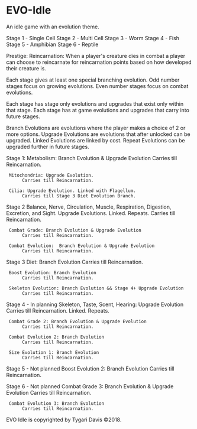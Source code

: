 # EVO-Idle
An idle game with an evolution theme.

Stage 1 - Single Cell
Stage 2 - Multi Cell
Stage 3 - Worm
Stage 4 - Fish
Stage 5 - Amphibian
Stage 6 - Reptile

Prestige: Reincarnation: When a player's creature dies in combat a player can choose to reincarnate for reincarnation points
based on how developed their creature is.

Each stage gives at least one special branching evolution.
Odd number stages focus on growing evolutions.
Even number stages focus on combat evolutions.

Each stage has stage only evolutions and upgrades that exist only within that stage.
Each stage has at game evolutions and upgrades that carry into future stages.

Branch Evolutions are evolutions where the player makes a choice of 2 or more options.
Upgrade Evolutions are evolutions that after unlocked can be upgraded.
Linked Evolutions are linked by cost.
Repeat Evolutions can be upgraded further in future stages.


Stage 1:
     Metabolism: Branch Evolution & Upgrade Evolution
          Carries till Reincarnation.
          
     Mitochondria: Upgrade Evolution.
          Carries till Reincarnation.
          
     Cilia: Upgrade Evolution. Linked with Flagellum.
          Carries till Stage 3 Diet Evolution Branch.
          
Stage 2
     Balance, Nerve, Circulation, Muscle, Respiration, Digestion, Excretion, and Sight.
          Upgrade Evolutions.  Linked. Repeats.
          Carries till Reincarnation.
     
     Combat Grade: Branch Evolution & Upgrade Evolution
          Carries till Reincarnation.
          
     Combat Evolution:  Branch Evolution & Upgrade Evolution
          Carries till Reincarnation.
          
Stage 3
     Diet: Branch Evolution
          Carries till Reincarnation.
          
     Boost Evolution: Branch Evolution
          Carries till Reincarnation.
          
     Skeleton Evolution: Branch Evolution && Stage 4+ Upgrade Evolution
          Carries till Reincarnation.
          
Stage 4 - In planning
     Skeleton, Taste, Scent, Hearing: Upgrade Evolution
          Carries till Reincarnation. Linked.  Repeats.
     
     Combat Grade 2: Branch Evolution & Upgrade Evolution
          Carries till Reincarnation.
     
     Combat Evolution 2: Branch Evolution
          Carries till Reincarnation.

     Size Evolution 1: Branch Evolution
          Carries till Reincarnation.

Stage 5 - Not planned
     Boost Evolution 2: Branch Evolution
          Carries till Reincarnation.

Stage 6 - Not planned
     Combat Grade 3: Branch Evolution & Upgrade Evolution
          Carries till Reincarnation.
          
     Combat Evolution 3: Branch Evolution
          Carries till Reincarnation.



EVO Idle is copyrighted by Tygari Davis ©2018.
